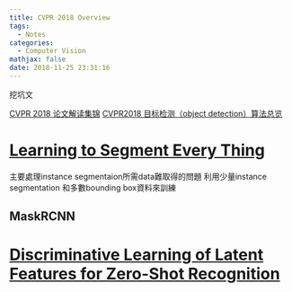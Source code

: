 ```yaml
---
title: CVPR 2018 Overview
tags:
  - Notes
categories:
  - Computer Vision
mathjax: false
date: 2018-11-25 23:31:16
---
```


挖坑文

[CVPR 2018 论文解读集锦](https://zhuanlan.zhihu.com/p/35131736)
[CVPR2018 目标检测（object detection）算法总览](https://blog.csdn.net/u014380165/article/details/80784147)

<!--more-->


# [Learning to Segment Every Thing](https://arxiv.org/pdf/1711.10370.pdf)
主要處理instance segmentaion所需data難取得的問題
利用少量instance segmentation 和多數bounding box資料來訓練
## MaskRCNN
# [Discriminative Learning of Latent Features for Zero-Shot Recognition](https://arxiv.org/pdf/1803.06731.pdf)

